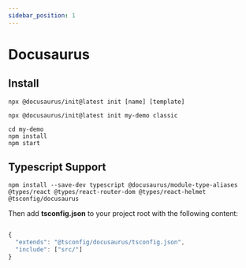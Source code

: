 ```yaml
---
sidebar_position: 1
---
```


# Docusaurus

## Install

```console
npx @docusaurus/init@latest init [name] [template]
```

```console
npx @docusaurus/init@latest init my-demo classic
```

```console
cd my-demo
npm install
npm start
```

## Typescript Support

```console
npm install --save-dev typescript @docusaurus/module-type-aliases @types/react @types/react-router-dom @types/react-helmet @tsconfig/docusaurus
```

Then add **tsconfig.json** to your project root with the following content:

```javascript

{
  "extends": "@tsconfig/docusaurus/tsconfig.json",
  "include": ["src/"]
}

```
